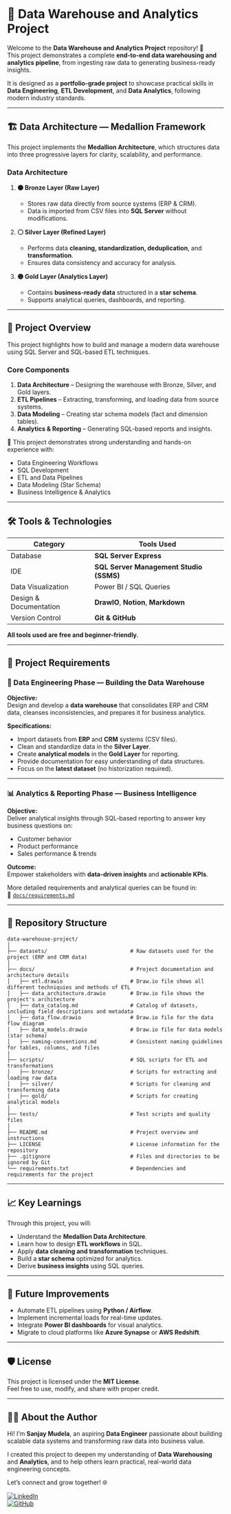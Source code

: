 # 🏢 Data Warehouse and Analytics Project

Welcome to the **Data Warehouse and Analytics Project** repository! 🚀  
This project demonstrates a complete **end-to-end data warehousing and analytics pipeline**, from ingesting raw data to generating business-ready insights.  

It is designed as a **portfolio-grade project** to showcase practical skills in **Data Engineering**, **ETL Development**, and **Data Analytics**, following modern industry standards.

---

## 🏗️ Data Architecture — Medallion Framework

This project implements the **Medallion Architecture**, which structures data into three progressive layers for clarity, scalability, and performance.

### Data Architecture

1. **🟤 Bronze Layer (Raw Layer)**  
   - Stores raw data directly from source systems (ERP & CRM).  
   - Data is imported from CSV files into **SQL Server** without modifications.

2. **⚪ Silver Layer (Refined Layer)**  
   - Performs data **cleaning, standardization, deduplication**, and **transformation**.  
   - Ensures data consistency and accuracy for analysis.

3. **🟡 Gold Layer (Analytics Layer)**  
   - Contains **business-ready data** structured in a **star schema**.  
   - Supports analytical queries, dashboards, and reporting.

---

## 📖 Project Overview

This project highlights how to build and manage a modern data warehouse using SQL Server and SQL-based ETL techniques.

### Core Components
1. **Data Architecture** – Designing the warehouse with Bronze, Silver, and Gold layers.  
2. **ETL Pipelines** – Extracting, transforming, and loading data from source systems.  
3. **Data Modeling** – Creating star schema models (fact and dimension tables).  
4. **Analytics & Reporting** – Generating SQL-based reports and insights.

🎯 This project demonstrates strong understanding and hands-on experience with:
- Data Engineering Workflows  
- SQL Development  
- ETL and Data Pipelines  
- Data Modeling (Star Schema)  
- Business Intelligence & Analytics  

---

## 🛠️ Tools & Technologies

| Category | Tools Used |
|-----------|-------------|
| Database | **SQL Server Express** |
| IDE | **SQL Server Management Studio (SSMS)** |
| Data Visualization | Power BI / SQL Queries |
| Design & Documentation | **DrawIO**, **Notion**, **Markdown** |
| Version Control | **Git & GitHub** |

**All tools used are free and beginner-friendly.**

---

## 🚀 Project Requirements

### 🧱 Data Engineering Phase — Building the Data Warehouse

**Objective:**  
Design and develop a **data warehouse** that consolidates ERP and CRM data, cleanses inconsistencies, and prepares it for business analytics.

**Specifications:**
- Import datasets from **ERP** and **CRM** systems (CSV files).  
- Clean and standardize data in the **Silver Layer**.  
- Create **analytical models** in the **Gold Layer** for reporting.  
- Provide documentation for easy understanding of data structures.  
- Focus on the **latest dataset** (no historization required).  

---

### 📊 Analytics & Reporting Phase — Business Intelligence

**Objective:**  
Deliver analytical insights through SQL-based reporting to answer key business questions on:

- Customer behavior  
- Product performance  
- Sales performance & trends  

**Outcome:**  
Empower stakeholders with **data-driven insights** and **actionable KPIs**.

More detailed requirements and analytical queries can be found in:  
📄 [`docs/requirements.md`](docs/requirements.md)

---

## 📂 Repository Structure

```
data-warehouse-project/
│
├── datasets/                           # Raw datasets used for the project (ERP and CRM data)
│
├── docs/                               # Project documentation and architecture details
│   ├── etl.drawio                      # Draw.io file shows all different techniquies and methods of ETL
│   ├── data_architecture.drawio        # Draw.io file shows the project's architecture
│   ├── data_catalog.md                 # Catalog of datasets, including field descriptions and metadata
│   ├── data_flow.drawio                # Draw.io file for the data flow diagram
│   ├── data_models.drawio              # Draw.io file for data models (star schema)
│   ├── naming-conventions.md           # Consistent naming guidelines for tables, columns, and files
│
├── scripts/                            # SQL scripts for ETL and transformations
│   ├── bronze/                         # Scripts for extracting and loading raw data
│   ├── silver/                         # Scripts for cleaning and transforming data
│   ├── gold/                           # Scripts for creating analytical models
│
├── tests/                              # Test scripts and quality files
│
├── README.md                           # Project overview and instructions
├── LICENSE                             # License information for the repository
├── .gitignore                          # Files and directories to be ignored by Git
└── requirements.txt                    # Dependencies and requirements for the project
```

---

## 📈 Key Learnings

Through this project, you will:
- Understand the **Medallion Data Architecture**.
- Learn how to design **ETL workflows** in SQL.
- Apply **data cleaning and transformation** techniques.
- Build a **star schema** optimized for analytics.
- Derive **business insights** using SQL queries.

---

## 🧠 Future Improvements

- Automate ETL pipelines using **Python / Airflow**.  
- Implement incremental loads for real-time updates.  
- Integrate **Power BI dashboards** for visual analytics.  
- Migrate to cloud platforms like **Azure Synapse** or **AWS Redshift**.

---

## 🛡️ License

This project is licensed under the **MIT License**.  
Feel free to use, modify, and share with proper credit.

---

## 🙋‍♂️ About the Author

Hi! I’m **Sanjay Mudela**, an aspiring **Data Engineer** passionate about building scalable data systems and transforming raw data into business value.

I created this project to deepen my understanding of **Data Warehousing** and **Analytics**, and to help others learn practical, real-world data engineering concepts.

Let’s connect and grow together! 🌐  

[![LinkedIn](https://img.shields.io/badge/LinkedIn-0077B5?style=for-the-badge&logo=linkedin&logoColor=white)](https://linkedin.com/in/sanjay-mudela)  
[![GitHub](https://img.shields.io/badge/GitHub-181717?style=for-the-badge&logo=github&logoColor=white)](https://github.com/SanjayMudela)
